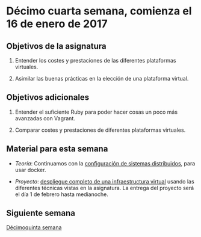 # Décimo cuarta semana, comienza el 16 de enero de 2017


## Objetivos de la asignatura

1. Entender los costes y prestaciones de las diferentes plataformas virtuales.

2. Asimilar las buenas prácticas en la elección de una plataforma virtual. 

## Objetivos adicionales

1. Entender el suficiente Ruby para poder hacer cosas un poco más avanzadas con Vagrant.

2. Comparar costes y prestaciones de diferentes plataformas virtuales. 

## Material para esta semana

* *Teoría*: Continuamos con
  la
  [configuración de sistemas distribuidos](http://jj.github.io/CC/documentos/temas/Orquestacion#configuracin-de-sistemas-distribuidos),
  para usar docker.

*
  *Proyecto*:
  [despliegue completo de una infraestructura virtual](http://jj.github.io/CC/documentos/proyecto/5.Despliegue) usando
  las diferentes técnicas vistas en la asignatura. La entrega del proyecto será el día 1 de febrero hasta medianoche. 

## Siguiente semana

[Décimoquinta semana](15-semana.md)
